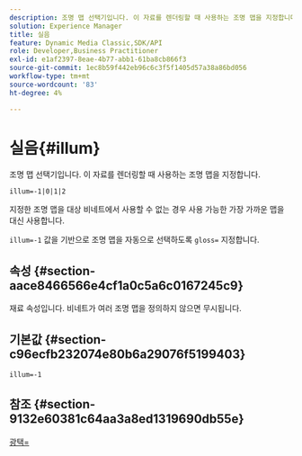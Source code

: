 ```yaml
---
description: 조명 맵 선택기입니다. 이 자료를 렌더링할 때 사용하는 조명 맵을 지정합니다.
solution: Experience Manager
title: 실음
feature: Dynamic Media Classic,SDK/API
role: Developer,Business Practitioner
exl-id: e1af2397-8eae-4b77-abb1-61ba8cb866f3
source-git-commit: 1ec8b59f442eb96c6c3f5f1405d57a38a86bd056
workflow-type: tm+mt
source-wordcount: '83'
ht-degree: 4%

---
```


# 실음{#illum}

조명 맵 선택기입니다. 이 자료를 렌더링할 때 사용하는 조명 맵을 지정합니다.

`illum=-1|0|1|2`

지정한 조명 맵을 대상 비네트에서 사용할 수 없는 경우 사용 가능한 가장 가까운 맵을 대신 사용합니다.

`illum=-1` 값을 기반으로 조명 맵을 자동으로 선택하도록  `gloss=` 지정합니다.

## 속성 {#section-aace8466566e4cf1a0c5a6c0167245c9}

재료 속성입니다. 비네트가 여러 조명 맵을 정의하지 않으면 무시됩니다.

## 기본값 {#section-c96ecfb232074e80b6a29076f5199403}

`illum=-1`

## 참조 {#section-9132e60381c64aa3a8ed1319690db55e}

[광택=](../../../../../ir-api/http-protocol/image-rendering-api-ref/c-ir-http-protocol-ref/c-ir-http-protocol-command-reference/r-ir-http-gloss.md#reference-325aef2ee51e4e1584a06047427340ca)
